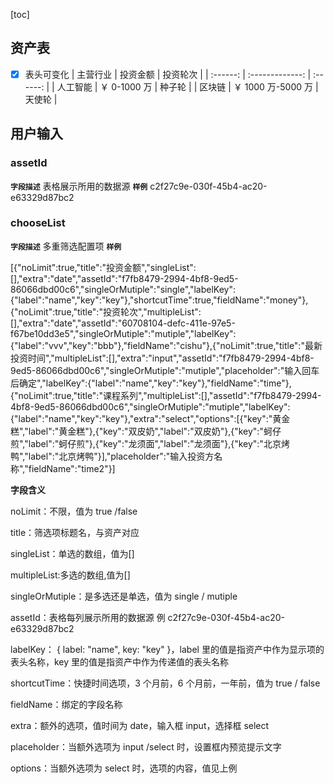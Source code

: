[toc]

## 资产表

- [x] 表头可变化
      | 主营行业 | 投资金额 | 投资轮次 |
      | :------: | :-------------: | :------: |
      | 人工智能 | ￥ 0-1000 万 | 种子轮 |
      | 区块链 | ￥ 1000 万-5000 万 | 天使轮 |

## 用户输入

### assetId

**`字段描述`**
表格展示所用的数据源
**`样例`**
c2f27c9e-030f-45b4-ac20-e63329d87bc2

### chooseList

**`字段描述`**
多重筛选配置项
**`样例`**

[{"noLimit":true,"title":"投资金额","singleList":[],"extra":"date","assetId":"f7fb8479-2994-4bf8-9ed5-86066dbd00c6","singleOrMutiple":"single","labelKey":{"label":"name","key":"key"},"shortcutTime":true,"fieldName":"money"},{"noLimit":true,"title":"投资轮次","multipleList":[],"extra":"date","assetId":"60708104-defc-411e-97e5-f67be10dd3e5","singleOrMutiple":"mutiple","labelKey":{"label":"vvv","key":"bbb"},"fieldName":"cishu"},{"noLimit":true,"title":"最新投资时间","multipleList":[],"extra":"input","assetId":"f7fb8479-2994-4bf8-9ed5-86066dbd00c6","singleOrMutiple":"mutiple","placeholder":"输入回车后确定","labelKey":{"label":"name","key":"key"},"fieldName":"time"},{"noLimit":true,"title":"课程系列","multipleList":[],"assetId":"f7fb8479-2994-4bf8-9ed5-86066dbd00c6","singleOrMutiple":"mutiple","labelKey":{"label":"name","key":"key"},"extra":"select","options":[{"key":"黄金糕","label":"黄金糕"},{"key":"双皮奶","label":"双皮奶"},{"key":"蚵仔煎","label":"蚵仔煎"},{"key":"龙须面","label":"龙须面"},{"key":"北京烤鸭","label":"北京烤鸭"}],"placeholder":"输入投资方名称","fieldName":"time2"}]

**字段含义**

noLimit：不限，值为 true /false

title：筛选项标题名，与资产对应

singleList：单选的数组，值为[]

multipleList:多选的数组,值为[]

singleOrMutiple：是多选还是单选，值为 single / mutiple

assetId：表格每列展示所用的数据源 例 c2f27c9e-030f-45b4-ac20-e63329d87bc2

labelKey： { label: "name", key: "key" }，label 里的值是指资产中作为显示项的表头名称，key 里的值是指资产中作为传递值的表头名称

shortcutTime：快捷时间选项，3 个月前，6 个月前，一年前，值为 true / false

fieldName：绑定的字段名称

extra：额外的选项，值时间为 date，输入框 input，选择框 select

placeholder：当额外选项为 input /select 时，设置框内预览提示文字

options：当额外选项为 select 时，选项的内容，值见上例
